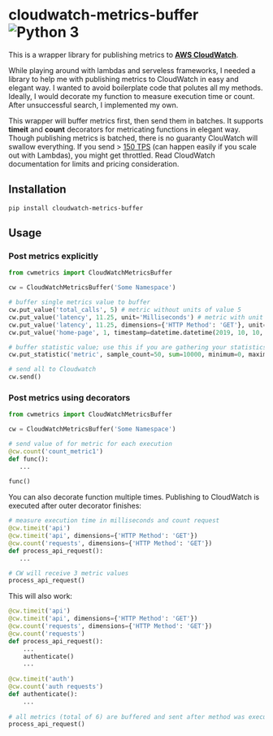 # cloudwatch-metrics-buffer ![Python 3](https://img.shields.io/badge/Python-3-brightgreen.svg)

This is a wrapper library for publishing metrics to **[AWS CloudWatch](https://aws.amazon.com/cloudwatch/)**. 

While playing around with lambdas and serveless frameworks, I needed a library to help me with publishing metrics to CloudWatch in easy and elegant way. I wanted to avoid boilerplate code that polutes all my methods. Ideally, I would decorate my function to measure execution time or count. After unsuccessful search, I implemented my own.

This wrapper will buffer metrics first, then send them in batches. It supports **timeit** and **count** decorators for metricating functions in elegant way. Though publishing metrics is batched, there is no guaranty ClouWatch will swallow everything. If you send > [150 TPS](https://docs.aws.amazon.com/en_pv/AmazonCloudWatch/latest/APIReference/API_PutMetricData.html) 
(can happen easily if you scale out with Lambdas), you might get throttled. Read CloudWatch documentation for limits and pricing consideration.

## Installation
```
pip install cloudwatch-metrics-buffer
```

## Usage
### Post metrics explicitly
```python
from cwmetrics import CloudWatchMetricsBuffer

cw = CloudWatchMetricsBuffer('Some Namespace')

# buffer single metrics value to buffer
cw.put_value('total_calls', 5) # metric without units of value 5
cw.put_value('latency', 11.25, unit='Milliseconds') # metric with unit specified
cw.put_value('latency', 11.25, dimensions={'HTTP Method': 'GET'}, unit='Milliseconds') # same latency with specified dimension 
cw.put_value('home-page', 1, timestamp=datetime.datetime(2019, 10, 10, 14, 0, 0)) # metric on exact time

# buffer statistic value; use this if you are gathering your statistics along the way in your app
cw.put_statistic('metric', sample_count=50, sum=10000, minimum=0, maximum=500)

# send all to Cloudwatch
cw.send()
```

### Post metrics using decorators
```python
from cwmetrics import CloudWatchMetricsBuffer

cw = CloudWatchMetricsBuffer('Some Namespace')

# send value of for metric for each execution
@cw.count('count_metric1')
def func():
   ...
   
func()
```

You can also decorate function multiple times. Publishing to CloudWatch is executed after outer decorator finishes:
```python
# measure execution time in milliseconds and count request
@cw.timeit('api')
@cw.timeit('api', dimensions={'HTTP Method': 'GET'})
@cw.count('requests', dimensions={'HTTP Method': 'GET'})
def process_api_request():
   ...

# CW will receive 3 metric values
process_api_request() 
```

This will also work:
```python
@cw.timeit('api')
@cw.timeit('api', dimensions={'HTTP Method': 'GET'})
@cw.count('requests', dimensions={'HTTP Method': 'GET'})
@cw.count('requests')
def process_api_request():
    ...
    authenticate()
    ...
  
@cw.timeit('auth')
@cw.count('auth requests')
def authenticate():
    ...
    
# all metrics (total of 6) are buffered and sent after method was executed
process_api_request() 
```
